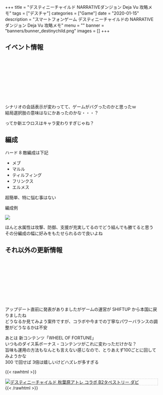 +++
title = "デスティニーチャイルド NARRATIVEダンジョン Deja Vu 攻略メモ"
tags = ["デスチャ"]
categories = ["Game"]
date = "2020-01-15"
description = "スマートフォンゲーム デスティニーチャイルドの NARRATIVE ダンジョン Deja Vu 攻略メモ"
menu = ""
banner = "banners/bunner_destinychild.png"
images = []
+++

<!--more-->

## イベント情報
<div class="iframely-embed"><div class="iframely-responsive" style="height: 140px; padding-bottom: 0;"><a href="http://destiny-child-blog.line.me/archives/23022681.html" data-iframely-url="//cdn.iframe.ly/eTEMuPO?iframe=card-small"></a></div></div><script async src="//cdn.iframe.ly/embed.js" charset="utf-8"></script>  

シナリオの会話表示が変わってて、ゲームがバグったのかと思ったｗ  
結局選択肢の意味はなにかあったのかな・・・？  

ってか新エウロスはキャラ変わりすぎじゃね？  

## 編成
ハード 8 敵編成は下記  

* メブ  
* マルル
* ティルフィング  
* フリンクス  
* エルメス

超簡単、特に悩む事はない  

編成例  

<img src="/images/2020/destiny-child-nd/nd13-1.png" />  

ほんと水属性は攻撃、防御、支援が充実してるのでどう組んでも勝てると思う  
その分編成の幅に好みをもたせられるので良いよね  

## それ以外の更新情報  
<div class="iframely-embed"><div class="iframely-responsive" style="height: 140px; padding-bottom: 0;"><a href="http://destiny-child-blog.line.me/archives/22856542.html" data-iframely-url="//cdn.iframe.ly/SKzYvKG?iframe=card-small"></a></div></div><script async src="//cdn.iframe.ly/embed.js" charset="utf-8"></script>  

アップデート直前に発表がありましたがゲームの運営が SHIFTUP から本国に戻りましたね  
どうなるか見てみよう案件ですが、コラボや今までの丁寧なパワーバランスの調整がどうなるかは不安  

あとは 新コンテンツ「WHEEL OF FORTUNE」  
いつものダイス系ボーナス・コンテンツがこれに変わっただけかな？  
旨味も運用の方法もなんとも言えない感じなので、とりあえず100ごとに回してみようかな  
300 で回せば 3倍は嬉しいけどハズレが多すぎる  

{{< rawhtml >}}
<div style="border: dashed 1px #ccc;">
<a href="http://www.amazon.co.jp/exec/obidos/ASIN/B07H3319GX/sinokyoufu-22/ref=nosim/" name="amazletlink" target="_blank"><img src="https://images-fe.ssl-images-amazon.com/images/I/51MxXwUpZWL._SL160_.jpg" alt="デスティニーチャイルド 秋葉原アトレ コラボ B2タペストリー ダビ" style="border: none;" /></a>
</div>
{{< /rawhtml >}}
